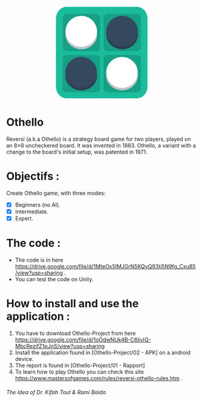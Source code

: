 <p align="center">
  <img src="/03 - ScreenShots/othelloLogo.jpg" alt="alt text" width="250" height="250">
</p>

# Othello
Reversi (a.k.a Othello) is a strategy board game for two players, played on an 8×8 uncheckered board. It was invented in 1883. Othello, a variant with a change to the board's initial setup, was patented in 1971.

# Objectifs :
Create Othello game, with three modes:
   - [x] Beginners (no AI).
   - [x] Intermediate.
   - [x] Expert.
     
# The code :
* The code is in here https://drive.google.com/file/d/1MteOx5lMJGrN5KQyQ93tj5N9fg_Cxu85/view?usp=sharing .
* You can test the code on Unity.

# How to install and use the application :
1. You have to download Othello-Project from here https://drive.google.com/file/d/1oOdwNUk4B-C6livIQ-MbcRezifZ1pJnS/view?usp=sharing
2. Install the application found in [Othello-Project/02 - APK] on a android device.
3. The report is found in [Othello-Project/01 - Rapport]
4. To learn how to play Othello you can check this site https://www.mastersofgames.com/rules/reversi-othello-rules.htm .

###### The Idea of Dr. Kifah Tout & Rami Baida
